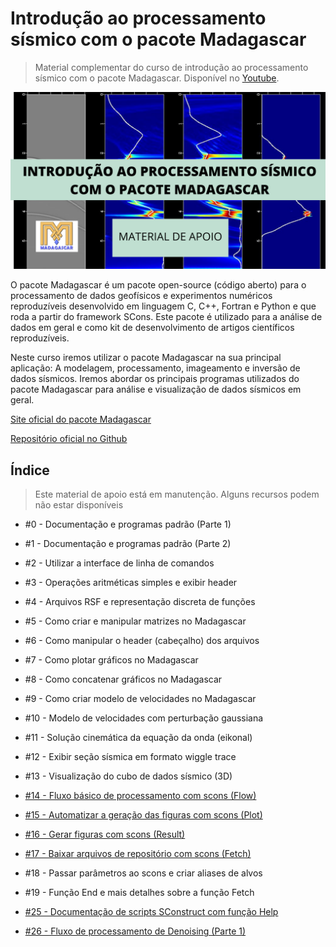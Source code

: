# Introdução ao processamento sísmico com o pacote Madagascar

> Material complementar do curso de introdução ao processamento sísmico com o pacote Madagascar. Disponível no [Youtube](https://www.youtube.com/watch?v=m08qFF0Kv_E&list=PLLCFxfe9wkl9k6CDPEEC3ngxuMCHPrc_Z&index=4).

<img src="https://github.com/Geofisicando/Madagascar/blob/main/intro_madagascar.png" width=1000>

O pacote Madagascar é um pacote open-source (código aberto) para o processamento de dados geofísicos e experimentos numéricos reproduzíveis desenvolvido em linguagem C,
C++, Fortran e Python e que roda a partir do framework SCons.
Este pacote é utilizado para a análise de dados em geral e como kit de desenvolvimento de artigos científicos reproduzíveis.

Neste curso iremos utilizar o pacote Madagascar na sua principal aplicação: A modelagem, processamento, imageamento e inversão de dados sísmicos.
Iremos abordar os principais programas utilizados do pacote Madagascar para análise e visualização de dados sísmicos em geral.

[Site oficial do pacote Madagascar](https://ahay.org/wiki/Main_Page)

[Repositório oficial no Github](https://github.com/ahay/src)

## Índice

> Este material de apoio está em manutenção. Alguns recursos podem não estar disponíveis

* #0 - Documentação e programas padrão (Parte 1)
* #1 - Documentação e programas padrão (Parte 2)
* #2 - Utilizar a interface de linha de comandos
* #3 - Operações aritméticas simples e exibir header
* #4 - Arquivos RSF e representação discreta de funções
* #5 - Como criar e manipular matrizes no Madagascar
* #6 - Como manipular o header (cabeçalho) dos arquivos
* #7 - Como plotar gráficos no Madagascar
* #8 - Como concatenar gráficos no Madagascar
* #9 - Como criar modelo de velocidades no Madagascar
* #10 - Modelo de velocidades com perturbação gaussiana
* #11 - Solução cinemática da equação da onda (eikonal)
* #12 - Exibir seção sísmica em formato wiggle trace
* #13 - Visualização do cubo de dados sísmico (3D)
* [#14 - Fluxo básico de processamento com scons (Flow)](https://github.com/Geofisicando/Madagascar/tree/main/exemplos/Flow#aula-14---fluxo-b%C3%A1sico-de-processamento-com-scons-flow)
* [#15 - Automatizar a geração das figuras com scons (Plot)](https://github.com/Geofisicando/Madagascar/tree/main/exemplos/Plot#aula-15---automatizar-a-gera%C3%A7%C3%A3o-das-figuras-com-scons-plot)
* [#16 - Gerar figuras com scons (Result)](https://github.com/Geofisicando/Madagascar/tree/main/exemplos/Result#aula-16---gerar-figuras-com-scons-result)
* [#17 - Baixar arquivos de repositório com scons (Fetch)](https://github.com/Geofisicando/Madagascar/tree/main/exemplos/Fetch#aula-17---baixar-arquivos-de-reposit%C3%B3rio-com-scons-fetch)
* #18 - Passar parâmetros ao scons e criar aliases de alvos
* #19 - Função End e mais detalhes sobre a função Fetch

* [#25 - Documentação de scripts SConstruct com função Help](https://github.com/Geofisicando/Madagascar/tree/main/exemplos/Help#aula-25---documenta%C3%A7%C3%A3o-de-scripts-sconstruct-com-fun%C3%A7%C3%A3o-help)
* [#26 - Fluxo de processamento de Denoising (Parte 1)](https://github.com/Geofisicando/Madagascar/tree/main/exemplos/processing/denoising#aula-26---fluxo-de-processamento-de-denoising-parte-1)
